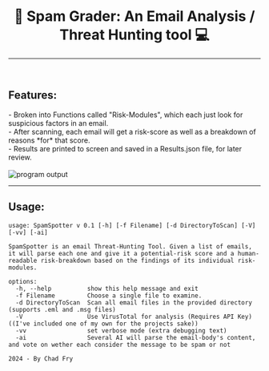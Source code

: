 <h1 align="center">📧 Spam Grader: An Email Analysis / Threat Hunting tool 💻</h1>

---

<br />

<h2>Features:</h2>
- Broken into Functions called "Risk-Modules", which each just look for suspicious factors in an email. <br/>
- After scanning, each email will get a risk-score as well as a breakdown of reasons *for* that score. <br/>
- Results are printed to screen and saved in a Results.json file, for later review.<br/><br/>
<img align="center" alt="program output" src="https://i.imgur.com/1YHQbcz.png">
<br>

---

<h2>Usage:</h2>


```
usage: SpamSpotter v 0.1 [-h] [-f Filename] [-d DirectoryToScan] [-V] [-vv] [-ai]

SpamSpotter is an email Threat-Hunting Tool. Given a list of emails, it will parse each one and give it a potential-risk score and a human-readable risk-breakdown based on the findings of its individual risk-modules.

options:
  -h, --help          show this help message and exit
  -f Filename         Choose a single file to examine.
  -d DirectoryToScan  Scan all email files in the provided directory (supports .eml and .msg files)
  -V                  Use VirusTotal for analysis (Requires API Key) ((I've included one of my own for the projects sake))
  -vv                 set verbose mode (extra debugging text)
  -ai                 Several AI will parse the email-body's content, and vote on wether each consider the message to be spam or not

2024 - By Chad Fry
```